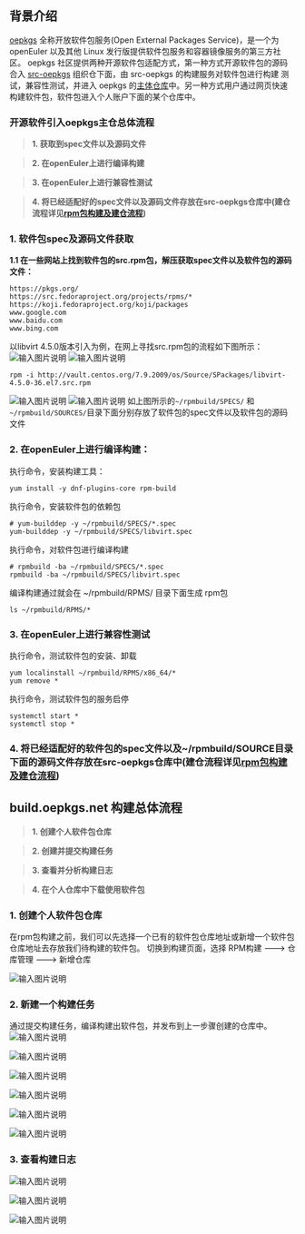 ## 背景介绍
[oepkgs](https://oepkgs.net/zh/) 全称开放软件包服务(Open External Packages Service)，是一个为 openEuler 以及其他 Linux 发行版提供软件包服务和容器镜像服务的第三方社区。
oepkgs 社区提供两种开源软件包适配方式，第一种方式开源软件包的源码合入 [src-oepkgs](https://gitee.com/src-oepkgs) 组织仓下面，由 src-oepkgs 的构建服务对软件包进行构建
测试，兼容性测试，并进入 oepkgs 的[主体仓库](https://repo.oepkgs.net/openEuler/rpm/)中。另一种方式用户通过网页快速构建软件包，软件包进入个人账户下面的某个仓库中。


### 开源软件引入oepkgs主仓总体流程
>**1. 获取到spec文件以及源码文件**

>**2. 在openEuler上进行编译构建**

>**3. 在openEuler上进行兼容性测试**

>**4. 将已经适配好的spec文件以及源码文件存放在src-oepkgs仓库中(建仓流程详见[rpm包构建及建仓流程](https://gitee.com/openeuler/oec-application/blob/master/doc/rpm%E6%9E%84%E5%BB%BA%E4%BB%A5%E5%8F%8A%E5%BB%BA%E4%BB%93%E6%B5%81%E7%A8%8B.md))**
### 1. 软件包spec及源码文件获取

**1.1 在一些网站上找到软件包的src.rpm包，解压获取spec文件以及软件包的源码文件：**
```
https://pkgs.org/
https://src.fedoraproject.org/projects/rpms/*
https://koji.fedoraproject.org/koji/packages
www.google.com
www.baidu.com
www.bing.com
```
以libvirt 4.5.0版本引入为例，在网上寻找src.rpm包的流程如下图所示：
![输入图片说明](./software-compatibility/dist/image.png)
![输入图片说明](./software-compatibility/dist/image2image.png)
```
rpm -i http://vault.centos.org/7.9.2009/os/Source/SPackages/libvirt-4.5.0-36.el7.src.rpm
```
![输入图片说明](./software-compatibility/dist/image3image.png)
![输入图片说明](./software-compatibility/dist/image4image.png)
如上图所示的```~/rpmbuild/SPECS/``` 和 ```~/rpmbuild/SOURCES/```目录下面分别存放了软件包的spec文件以及软件包的源码文件

### 2. 在openEuler上进行编译构建：
执行命令，安装构建工具：
```
yum install -y dnf-plugins-core rpm-build
```
执行命令，安装软件包的依赖包
```
# yum-builddep -y ~/rpmbuild/SPECS/*.spec
yum-builddep -y ~/rpmbuild/SPECS/libvirt.spec
```
执行命令，对软件包进行编译构建
```
# rpmbuild -ba ~/rpmbuild/SPECS/*.spec
rpmbuild -ba ~/rpmbuild/SPECS/libvirt.spec
```
编译构建通过就会在 ~/rpmbuild/RPMS/ 目录下面生成 rpm包
```
ls ~/rpmbuild/RPMS/*
```
### 3. 在openEuler上进行兼容性测试
执行命令，测试软件包的安装、卸载
```
yum localinstall ~/rpmbuild/RPMS/x86_64/*
yum remove *
```
执行命令，测试软件包的服务启停
```
systemctl start *
systemctl stop *
```
### 4. 将已经适配好的软件包的spec文件以及~/rpmbuild/SOURCE目录下面的源码文件存放在src-oepkgs仓库中(建仓流程详见[rpm包构建及建仓流程](https://gitee.com/openeuler/oec-application/blob/master/doc/software-compatibility/rpm%E6%9E%84%E5%BB%BA%E4%BB%A5%E5%8F%8A%E5%BB%BA%E4%BB%93%E6%B5%81%E7%A8%8B.md))

## build.oepkgs.net 构建总体流程
>**1. 创建个人软件包仓库**

>**2. 创建并提交构建任务**

>**3. 查看并分析构建日志**

>**4. 在个人仓库中下载使用软件包**
### 1. 创建个人软件包仓库

在rpm包构建之前，我们可以先选择一个已有的软件包仓库地址或新增一个软件包仓库地址去存放我们待构建的软件包。
切换到构建页面，选择 RPM构建  ---> 仓库管理 ---> 新增仓库

![输入图片说明](./software-compatibility/dist/storageimage.png)

### 2. 新建一个构建任务

通过提交构建任务，编译构建出软件包，并发布到上一步骤创建的仓库中。
![输入图片说明](./software-compatibility/dist/buildtask.png)

![输入图片说明](./software-compatibility/dist/scmimage.png)

![输入图片说明](./software-compatibility/dist/4809d51ea1fcd29129f3f73f8fac4b4.jpg)

![输入图片说明](./software-compatibility/dist/b4da14ad48842ecaa429dad591a014b.png)

![输入图片说明](./software-compatibility/dist/89c38ee450c7fe1ad3a33b27d34ad55.png)

![输入图片说明](./software-compatibility/dist/8d91fc9db3681d3b367febf82cb83ee.png)

### 3. 查看构建日志
![输入图片说明](./software-compatibility/dist/0474384023b26c8481351fc61236064.png)

![输入图片说明](./software-compatibility/dist/76ddf9290d4b2a2699f9e924d91e735.png)

![输入图片说明](./software-compatibility/dist/21d7b29b4fc7e87ad156a91c570e5a6.png)
